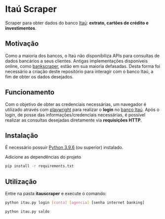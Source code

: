 # Itaú Scraper

Scraper para obter dados do banco [Itaú](itau.com.br):  **extrato, cartões de crédito e investimentos**.

## Motivação
Como a maioria dos bancos, o Itaú não disponibiliza APIs para consultas de dados bancários a seus clientes. Antigas implementações disponíveis online, como [bankscraper](https://github.com/kamushadenes/bankscraper), estão em sua maioria defasadas. Desta forma foi necessário a criação deste repositório para interagir com o banco Itaú, a fim de obter os dados desejados.

## Funcionamento
Com o objetivo de obter as credenciais necessárias, um navegador é utilizado através com [playwright](https://playwright.dev/python/) para realizar o **login** no [banco Itaú](itau.com.br). Após o login, de posse das informações/credenciais necessárias, é possível realizar as consultas desejadas diretamente via **requisições HTTP**.


## Instalação
É necessário possuir [Python 3.9.6](https://www.python.org/downloads/) (ou superior) instalado.

Adicione as dependências do projeto 
```bash
pip install -r requirements.txt
```

## Utilização
Entre na pasta **itauscraper** e execute o comando:
```bash
python itau.py login [conta] [agencia] [senha internet banking]

python itau.py saldo
```

